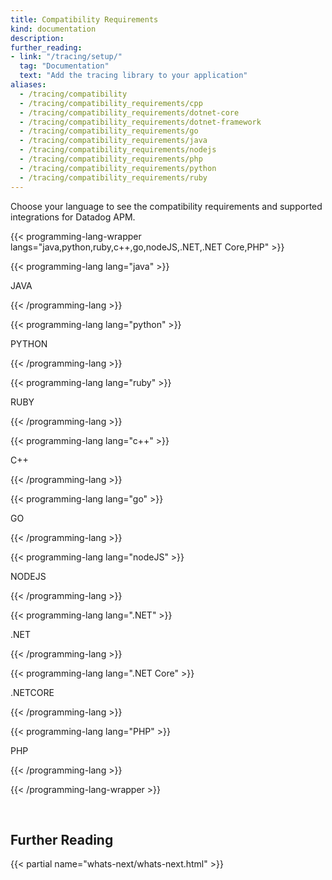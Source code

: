 ```yaml
---
title: Compatibility Requirements
kind: documentation
description:
further_reading:
- link: "/tracing/setup/"
  tag: "Documentation"
  text: "Add the tracing library to your application"
aliases:
  - /tracing/compatibility
  - /tracing/compatibility_requirements/cpp
  - /tracing/compatibility_requirements/dotnet-core
  - /tracing/compatibility_requirements/dotnet-framework
  - /tracing/compatibility_requirements/go
  - /tracing/compatibility_requirements/java
  - /tracing/compatibility_requirements/nodejs
  - /tracing/compatibility_requirements/php
  - /tracing/compatibility_requirements/python
  - /tracing/compatibility_requirements/ruby
---
```


Choose your language to see the compatibility requirements and supported integrations for Datadog APM.

{{< programming-lang-wrapper langs="java,python,ruby,c++,go,nodeJS,.NET,.NET Core,PHP" >}}

{{< programming-lang lang="java" >}}

JAVA

{{< /programming-lang >}}

{{< programming-lang lang="python" >}}

PYTHON

{{< /programming-lang >}}

{{< programming-lang lang="ruby" >}}

RUBY


{{< /programming-lang >}}

{{< programming-lang lang="c++" >}}

C++

{{< /programming-lang >}}


{{< programming-lang lang="go" >}}

GO

{{< /programming-lang >}}

{{< programming-lang lang="nodeJS" >}}

NODEJS

{{< /programming-lang >}}

{{< programming-lang lang=".NET" >}}

.NET


{{< /programming-lang >}}

{{< programming-lang lang=".NET Core" >}}

.NETCORE

{{< /programming-lang >}}

{{< programming-lang lang="PHP" >}}

PHP

{{< /programming-lang >}}

{{< /programming-lang-wrapper >}}

<br>

## Further Reading

{{< partial name="whats-next/whats-next.html" >}}

